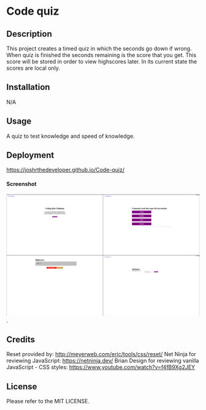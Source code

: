 # Code quiz

## Description
This project creates a timed quiz in which the seconds go down if wrong. When quiz is finished the seconds remaining is the score that you get. This score will be stored in order to view highscores later. In its current state the scores are local only. 



## Installation

N/A

## Usage
A quiz to test knowledge and speed of knowledge. 


## Deployment
https://joshrthedeveloper.github.io/Code-quiz/

#### Screenshot
![my screenshot](assets/ArtboardCodeQuiz.png).


## Credits

Reset provided by: http://meyerweb.com/eric/tools/css/reset/
Net Ninja for reviewing JavaScript: https://netninja.dev/
Brian Design for reviewing vanilla JavaScript - CSS styles: https://www.youtube.com/watch?v=f4fB9Xg2JEY


## License
Please refer to the MIT LICENSE.
